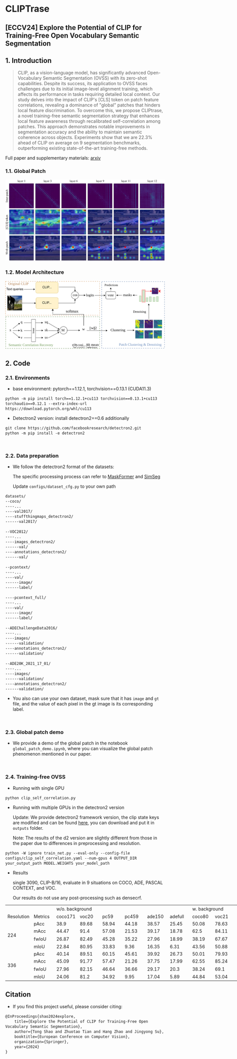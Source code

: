 # CLIPTrase

## [ECCV24] Explore the Potential of CLIP for Training-Free Open Vocabulary Semantic Segmentation

## 1. Introduction
> CLIP, as a vision-language model, has significantly advanced Open-Vocabulary Semantic Segmentation (OVSS) with its zero-shot capabilities. Despite its success, its application to OVSS faces challenges due to its initial image-level alignment training, which affects its performance in tasks requiring detailed local context. Our study delves into the impact of CLIP's [CLS] token on patch feature correlations, revealing a dominance of "global" patches that hinders local feature discrimination. To overcome this, we propose CLIPtrase, a novel training-free semantic segmentation strategy that enhances local feature awareness through recalibrated self-correlation among patches. This approach demonstrates notable improvements in segmentation accuracy and the ability to maintain semantic coherence across objects.
Experiments show that we are 22.3\% ahead of CLIP on average on 9 segmentation benchmarks, outperforming existing state-of-the-art training-free methods.

Full paper and supplementary materials: [arxiv](https://arxiv.org/abs/2407.08268)

### 1.1. Global Patch

![global patch](/images/reason.png)

### 1.2. Model Architecture

![model architecture](/images/model.svg)

## 2. Code

### 2.1. Environments

+ base environment: pytorch==1.12.1, torchvision==0.13.1 (CUDA11.3)
```
python -m pip install torch==1.12.1+cu113 torchvision==0.13.1+cu113 torchaudio==0.12.1 --extra-index-url https://download.pytorch.org/whl/cu113
```
+ Detectron2 version: install detectron2==0.6 additionally
```
git clone https://github.com/facebookresearch/detectron2.git
python -m pip install -e detectron2
```
<br/>

### 2.2. Data preparation

+ We follow the detectron2 format of the datasets:

  The specific processing process can refer to [MaskFormer](https://github.com/facebookresearch/MaskFormer/blob/main/datasets/README.md) and [SimSeg](https://github.com/MendelXu/zsseg.baseline)

  Update  `configs/dataset_cfg.py` to your own path
```
datasets/
--coco/
----...
----val2017/
----stuffthingmaps_detectron2/
------val2017/

--VOC2012/
----...
----images_detectron2/
------val/
----annotations_detectron2/
------val/

--pcontext/
----...
----val/
------image/
------label/

----pcontext_full/
----...
----val/
------image/
------label/

--ADEChallengeData2016/
----...
----images/
------validation/
----annotations_detectron2/
------validation/

--ADE20K_2021_17_01/
----...
----images/
------validation/
----annotations_detectron2/
------validation/       
```

+ You also can use your own dataset, mask sure that it has `image` and `gt` file, and the value of each pixel in the gt image is its corresponding label.
<br/>

### 2.3. Global patch demo
+ We provide a demo of the global patch in the notebook `global_patch_demo.ipynb`, where you can visualize the global patch phenomenon mentioned in our paper.
<br/>

### 2.4. Training-free OVSS
+ Running with single GPU
```
python clip_self_correlation.py
```
+ Running with multiple GPUs in the detectron2 version
  
  Update: We provide detectron2 framework version, the clip state keys are modified and can be found [here](https://drive.google.com/file/d/1mZtNhYCJzL1jDfc4oO6e7rqbKiKSBGz9/view?usp=drive_link), you can download and put it in `outputs` folder.
  
  Note: The results of the d2 version are slightly different from those in the paper due to differences in preprocessing and resolution.
```
python -W ignore train_net.py --eval-only --config-file configs/clip_self_correlation.yaml --num-gpus 4 OUTPUT_DIR your_output_path MODEL.WEIGHTS your_model_path
```
+ Results

  single 3090, CLIP-B/16, evaluate in 9 situations on COCO, ADE, PASCAL CONTEXT, and VOC.

  Our results do not use any post-processing such as densecrf.

<table border=0 cellpadding=0 cellspacing=0 width=864 style='border-collapse:
 collapse;table-layout:fixed;width:648pt'>
 <col width=72 span=12 style='width:54pt'>
 <tr height=19 style='height:14.25pt'>
  <td height=19 class=xl65 style='height:14.25pt'></td>
  <td class=xl65></td>
  <td colspan=6 class=xl65>w/o. background</td>
  <td colspan=3 class=xl65>w. background</td>
 </tr>
 <tr height=19 style='height:14.25pt'>
  <td height=19 class=xl65 style='height:14.25pt'>Resolution</td>
  <td class=xl65>Metrics</td>
  <td class=xl65>coco171</td>
  <td class=xl65>voc20</td>
  <td class=xl65>pc59</td>
  <td class=xl65>pc459</td>
  <td class=xl65>ade150</td>
  <td class=xl65>adefull</td>
  <td class=xl65>coco80</td>
  <td class=xl65>voc21</td>
  <td class=xl65>pc60</td>
 </tr>
 <tr height=19 style='height:14.25pt'>
  <td rowspan=4 height=76 class=xl65 style='height:57.0pt'>224</td>
  <td class=xl65>pAcc</td>
  <td class=xl65>38.9</td>
  <td class=xl65>89.68</td>
  <td class=xl65>58.94</td>
  <td class=xl65>44.18</td>
  <td class=xl65>38.57</td>
  <td class=xl65>25.45</td>
  <td class=xl65>50.08</td>
  <td class=xl65>78.63</td>
  <td class=xl65>52.14</td>
 </tr>
 <tr height=19 style='height:14.25pt'>
  <td height=19 class=xl65 style='height:14.25pt'>mAcc</td>
  <td class=xl65>44.47</td>
  <td class=xl65>91.4</td>
  <td class=xl65>57.08</td>
  <td class=xl65>21.53</td>
  <td class=xl65>39.17</td>
  <td class=xl65>18.78</td>
  <td class=xl65>62.5</td>
  <td class=xl65>84.11</td>
  <td class=xl65>56.08</td>
 </tr>
 <tr height=19 style='height:14.25pt'>
  <td height=19 class=xl65 style='height:14.25pt'>fwIoU</td>
  <td class=xl65>26.87</td>
  <td class=xl65>82.49</td>
  <td class=xl65>45.28</td>
  <td class=xl65>35.22</td>
  <td class=xl65>27.96</td>
  <td class=xl65>18.99</td>
  <td class=xl65>38.19</td>
  <td class=xl65>67.67</td>
  <td class=xl65>37.61</td>
 </tr>
 <tr height=19 style='height:14.25pt'>
  <td height=19 class=xl65 style='height:14.25pt'>mIoU</td>
  <td class=xl65>22.84</td>
  <td class=xl65>80.95</td>
  <td class=xl65>33.83</td>
  <td class=xl65>9.36</td>
  <td class=xl65>16.35</td>
  <td class=xl65>6.31</td>
  <td class=xl65>43.56</td>
  <td class=xl65>50.88</td>
  <td class=xl65>29.87</td>
 </tr>
 <tr height=19 style='height:14.25pt'>
  <td rowspan=4 height=76 class=xl65 style='height:57.0pt'>336</td>
  <td class=xl65>pAcc</td>
  <td class=xl65>40.14</td>
  <td class=xl65>89.51</td>
  <td class=xl65>60.15</td>
  <td class=xl65>45.61</td>
  <td class=xl65>39.92</td>
  <td class=xl65>26.73</td>
  <td class=xl65>50.01</td>
  <td class=xl65>79.93</td>
  <td class=xl65>53.21</td>
 </tr>
 <tr height=19 style='height:14.25pt'>
  <td height=19 class=xl65 style='height:14.25pt'>mAcc</td>
  <td class=xl65>45.09</td>
  <td class=xl65>91.77</td>
  <td class=xl65>57.47</td>
  <td class=xl65>21.26</td>
  <td class=xl65>37.75</td>
  <td class=xl65>17.99</td>
  <td class=xl65>62.55</td>
  <td class=xl65>85.24</td>
  <td class=xl65>56.43</td>
 </tr>
 <tr height=19 style='height:14.25pt'>
  <td height=19 class=xl65 style='height:14.25pt'>fwIoU</td>
  <td class=xl65>27.96</td>
  <td class=xl65>82.15</td>
  <td class=xl65>46.64</td>
  <td class=xl65>36.66</td>
  <td class=xl65>29.17</td>
  <td class=xl65>20.3</td>
  <td class=xl65>38.24</td>
  <td class=xl65>69.1</td>
  <td class=xl65>38.76</td>
 </tr>
 <tr height=19 style='height:14.25pt'>
  <td height=19 class=xl65 style='height:14.25pt'>mIoU</td>
  <td class=xl65>24.06</td>
  <td class=xl65>81.2</td>
  <td class=xl65>34.92</td>
  <td class=xl65>9.95</td>
  <td class=xl65>17.04</td>
  <td class=xl65>5.89</td>
  <td class=xl65>44.84</td>
  <td class=xl65>53.04</td>
  <td class=xl65>30.79</td>
 </tr>
</table>

## Citation 
+ If you find this project useful, please consider citing:
```
@InProceedings{shao2024explore,
    title={Explore the Potential of CLIP for Training-Free Open Vocabulary Semantic Segmentation},
    author={Tong Shao and Zhuotao Tian and Hang Zhao and Jingyong Su},
    booktitle={European Conference on Computer Vision},
    organization={Springer},
    year={2024}
}
```


